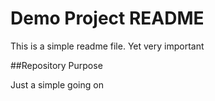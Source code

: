 # Demo Project README

This is a simple readme file.
Yet very important

##Repository Purpose

Just a simple going on
